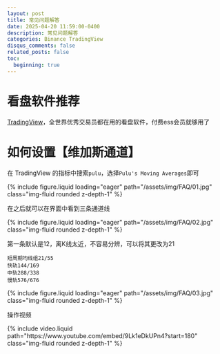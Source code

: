 ```yaml
---
layout: post
title: 常见问题解答
date: 2025-04-20 11:59:00-0400
description: 常见问题解答
categories: Binance TradingView
disqus_comments: false
related_posts: false
toc:
  beginning: true
---
```


# 看盘软件推荐

[TradingView](https://www.tradingview.com/)，全世界优秀交易员都在用的看盘软件，付费ess会员就够用了

# 如何设置【维加斯通道】

在 TradingView 的指标中搜索`pulu`，选择`Pulu's Moving Averages`即可

<div class="col-sm mt-3 mt-md-0">
    {% include figure.liquid loading="eager" path="/assets/img/FAQ/01.jpg" class="img-fluid rounded z-depth-1" %}
</div>

在之后就可以在界面中看到三条通道线

<div class="col-sm mt-3 mt-md-0">
    {% include figure.liquid loading="eager" path="/assets/img/FAQ/02.jpg" class="img-fluid rounded z-depth-1" %}
</div>

第一条默认是12，离K线太近，不容易分辨，可以将其更改为21

```
短周期均线组21/55
快轨144/169
中轨288/338
慢轨576/676
```

<div class="col-sm mt-3 mt-md-0">
    {% include figure.liquid loading="eager" path="/assets/img/FAQ/03.jpg" class="img-fluid rounded z-depth-1" %}
</div>

操作视频

<div class="col-sm mt-3 mt-md-0">
    {% include video.liquid path="https://www.youtube.com/embed/9Lk1eDkUPn4?start=180" class="img-fluid rounded z-depth-1" %}
</div>

